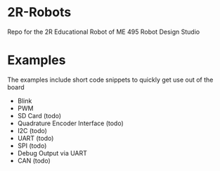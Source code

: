 # 2R-Robots
Repo for the 2R Educational Robot of ME 495 Robot Design Studio


# Examples
The examples include short code snippets to quickly get use out of the board
* Blink
* PWM
* SD Card (todo)
* Quadrature Encoder Interface (todo)
* I2C (todo)
* UART (todo)
* SPI (todo)
* Debug Output via UART
* CAN (todo)

